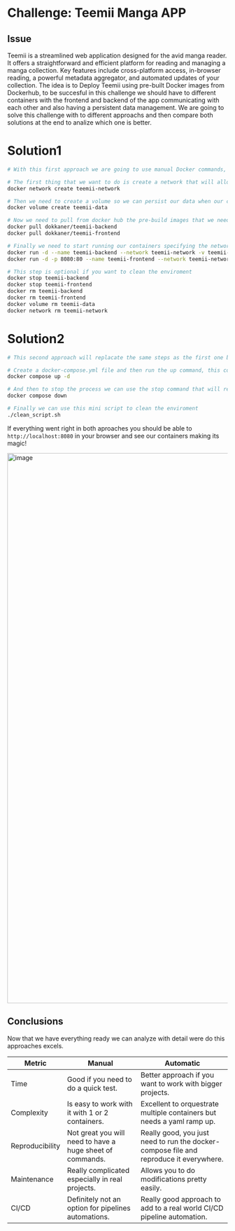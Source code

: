 # Challenge: Teemii Manga APP

## Issue
Teemii is a streamlined web application designed for the avid manga reader. It offers a straightforward and efficient platform for reading and managing a manga collection. 
Key features include cross-platform access, in-browser reading, a powerful metadata aggregator, and automated updates of your collection.
The idea is to Deploy Teemii using pre-built Docker images from Dockerhub, to be succesful in this challenge we should have to different containers with the frontend and backend of the app communicating with each other and also having a persistent data management.
We are going to solve this challenge with to different approachs and then compare both solutions at the end to analize which one is better. 


# Solution1

```bash
# With this first approach we are going to use manual Docker commands, lets do it step by step

# The first thing that we want to do is create a network that will allow our containers to communicate with each other
docker network create teemii-network

# Then we need to create a volume so we can persist our data when our containers get removed.
docker volume create teemii-data

# Now we need to pull from docker hub the pre-build images that we need to start running our project
docker pull dokkaner/teemii-backend
docker pull dokkaner/teemii-frontend

# Finally we need to start running our containers specifying the network and volume that we just created, also we need to expose ports for the frontend so it can communicate with our local browsers
docker run -d --name teemii-backend --network teemii-network -v teemii-data:/data dokkaner/teemii-backend
docker run -d -p 8080:80 --name teemii-frontend --network teemii-network -e VITE_APP_TITLE=Teemii -e VITE_APP_PORT=80 dokkaner/teemii-frontend

# This step is optional if you want to clean the enviroment
docker stop teemii-backend
docker stop teemii-frontend
docker rm teemii-backend
docker rm teemii-frontend
docker volume rm teemii-data
docker network rm teemii-network
```

# Solution2

```bash
# This second approach will replacate the same steps as the first one but we are going to use docker compose to automate every step and be ready to go with a single command!

# Create a docker-compose.yml file and then run the up command, this command wil automatically create our containers, volumes and networks
docker compose up -d

# And then to stop the process we can use the stop command that will remove everything but the volume, which makes sense right?
docker compose down

# Finally we can use this mini script to clean the enviroment
./clean_script.sh
```

If everything went right in both aproaches you should be able to `http://localhost:8080` in your browser and see our containers making its magic!

<img width="2535" height="1257" alt="image" src="https://github.com/user-attachments/assets/e42277e8-1540-467a-bf3d-b95d8590a37b" />


## Conclusions

Now that we have everything ready we can analyze with detail were do this approaches excels.

| Metric | Manual | Automatic |
---------|--------|------------
| Time | Good if you need to do a quick test. | Better approach if you want to work with bigger projects. |
| Complexity | Is easy to work with it with 1 or 2 containers. | Excellent to orquestrate multiple containers but needs a yaml ramp up. |
| Reproducibility | Not great you will need to have a huge sheet of commands. | Really good, you just need to run the docker-compose file and reproduce it everywhere. |
|Maintenance| Really complicated especially in real projects. | Allows you to do modifications pretty easily.|
| CI/CD | Definitely not an option for pipelines automations. | Really good approach to add to a real world CI/CD pipeline automation. |
